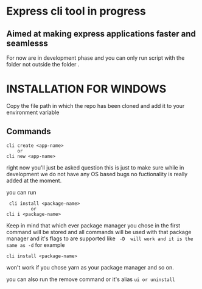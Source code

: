 # Express cli tool in progress

## Aimed at making express applications faster and seamlesss
 For now are in development phase and you can only run script with the folder not outside the folder .

 # INSTALLATION FOR WINDOWS 
Copy the file path in which the repo has been cloned and add it to your environment variable 

## Commands
  ```
cli create <app-name>
      or
cli new <app-name>
```
right now you'll just be asked question this is just to make sure while in development we do not have any OS based bugs no fuctionality is really added at the moment.

you can run 
```
 cli install <package-name>
         or
cli i <package-name>
```
Keep in mind that which ever package manager you chose in the first command will be stored and all commands will be used with that package manager and it's flags to are supported like ``` -D  will work and it is the same as -d```
for example 
  ```
cli install <package-name>
```
won't work if you chose yarn as your package manager and so on.


you can also run the remove command or it's alias   ``` ui or uninstall ``` 
